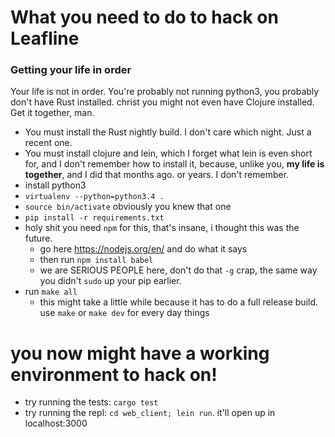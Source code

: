 # What you need to do to hack on Leafline

### Getting your life in order

Your life is not in order. You're probably not running python3, you probably don't have Rust installed. christ you might not even have Clojure installed. Get it together, man.

* You must install the Rust nightly build. I don't care which night. Just a recent one.
* You must install clojure and lein, which I forget what lein is even short for, and I don't remember how to install it, because, unlike you, __my life is together__, and I did that months ago. or years. I don't remember.
* install python3
* `virtualenv --python=python3.4 .`
* `source bin/activate` obviously you knew that one
* `pip install -r requirements.txt`
* holy shit you need `npm` for this, that's insane, i thought this was the future.
  * go here https://nodejs.org/en/ and do what it says
  * then run `npm install babel`
  * we are SERIOUS PEOPLE here, don't do that `-g` crap, the same way you didn't `sudo` up your pip earlier.
* run `make all`
  * this might take a little while because it has to do a full release build. use `make` or `make dev` for every day things


# you now might have a working environment to hack on!

* try running the tests: `cargo test`
* try running the repl: `cd web_client; lein run`. it'll open up in localhost:3000

